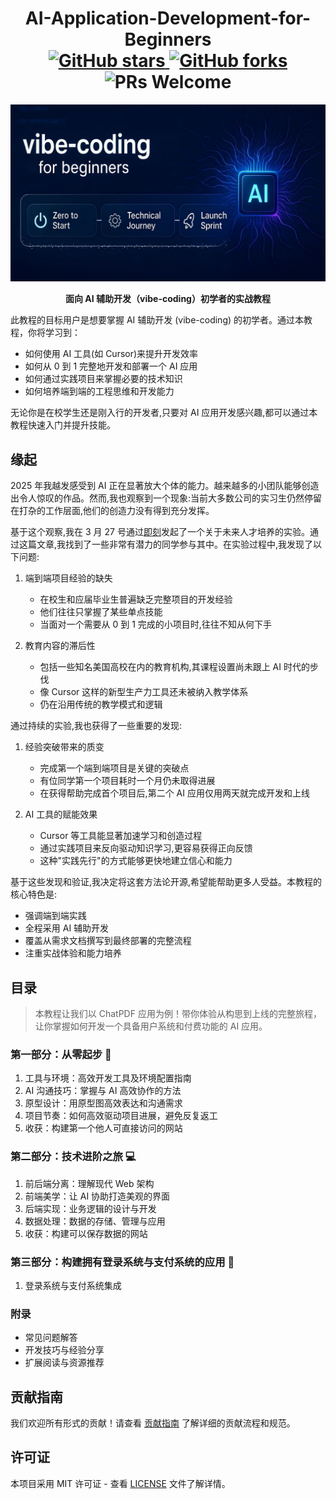 <h1 align="center">
  AI-Application-Development-for-Beginners <br/>
  <a href="https://github.com/SuperSupeng/AI-Application-Development-for-Beginners">
    <img src="https://img.shields.io/github/stars/SuperSupeng/AI-Application-Development-for-Beginners?style=social" alt="GitHub stars"/>
    <img src="https://img.shields.io/github/forks/SuperSupeng/AI-Application-Development-for-Beginners?style=social" alt="GitHub forks"/>
  </a>
  <img src="https://img.shields.io/badge/PRs-welcome-brightgreen.svg" alt="PRs Welcome"/>
</h1>

<p align="center">
  <img src="assets/banner.png" alt="AI-Application-Development-for-Beginners Banner" width="600"/>
</p>

<p align="center">
  <b>面向 AI 辅助开发（vibe-coding）初学者的实战教程</b>
</p>

此教程的目标用户是想要掌握 AI 辅助开发 (vibe-coding) 的初学者。通过本教程，你将学习到：

- 如何使用 AI 工具(如 Cursor)来提升开发效率
- 如何从 0 到 1 完整地开发和部署一个 AI 应用
- 如何通过实践项目来掌握必要的技术知识
- 如何培养端到端的工程思维和开发能力

无论你是在校学生还是刚入行的开发者,只要对 AI 应用开发感兴趣,都可以通过本教程快速入门并提升技能。

## 缘起

2025 年我越发感受到 AI 正在显著放大个体的能力。越来越多的小团队能够创造出令人惊叹的作品。然而,我也观察到一个现象:当前大多数公司的实习生仍然停留在打杂的工作层面,他们的创造力没有得到充分发挥。

基于这个观察,我在 3 月 27 号通过[即刻](https://m.okjike.com/originalPosts/67e4ba24070109da491c3822?s=ewoidSI6ICI2MjZhNDBhYjUyY2ViMzAwMTFmMzBkZjkiCn0=)发起了一个关于未来人才培养的实验。通过这篇文章,我找到了一些非常有潜力的同学参与其中。在实验过程中,我发现了以下问题:

1. 端到端项目经验的缺失
   - 在校生和应届毕业生普遍缺乏完整项目的开发经验
   - 他们往往只掌握了某些单点技能
   - 当面对一个需要从 0 到 1 完成的小项目时,往往不知从何下手

2. 教育内容的滞后性
   - 包括一些知名美国高校在内的教育机构,其课程设置尚未跟上 AI 时代的步伐
   - 像 Cursor 这样的新型生产力工具还未被纳入教学体系
   - 仍在沿用传统的教学模式和逻辑

通过持续的实验,我也获得了一些重要的发现:

1. 经验突破带来的质变
   - 完成第一个端到端项目是关键的突破点
   - 有位同学第一个项目耗时一个月仍未取得进展
   - 在获得帮助完成首个项目后,第二个 AI 应用仅用两天就完成开发和上线

2. AI 工具的赋能效果
   - Cursor 等工具能显著加速学习和创造过程
   - 通过实践项目来反向驱动知识学习,更容易获得正向反馈
   - 这种"实践先行"的方式能够更快地建立信心和能力

基于这些发现和验证,我决定将这套方法论开源,希望能帮助更多人受益。本教程的核心特色是:

- 强调端到端实践
- 全程采用 AI 辅助开发
- 覆盖从需求文档撰写到最终部署的完整流程
- 注重实战体验和能力培养

## 目录

> 本教程让我们以 ChatPDF 应用为例！带你体验从构思到上线的完整旅程，让你掌握如何开发一个具备用户系统和付费功能的 AI 应用。

### 第一部分：从零起步 🚀

1. 工具与环境：高效开发工具及环境配置指南
2. AI 沟通技巧：掌握与 AI 高效协作的方法
3. 原型设计：用原型图高效表达和沟通需求
4. 项目节奏：如何高效驱动项目进展，避免反复返工
5. 收获：构建第一个他人可直接访问的网站

### 第二部分：技术进阶之旅 💻

1. 前后端分离：理解现代 Web 架构
2. 前端美学：让 AI 协助打造美观的界面
3. 后端实现：业务逻辑的设计与开发
4. 数据处理：数据的存储、管理与应用
5. 收获：构建可以保存数据的网站

### 第三部分：构建拥有登录系统与支付系统的应用 🏃

1. 登录系统与支付系统集成

### 附录

- 常见问题解答
- 开发技巧与经验分享
- 扩展阅读与资源推荐

## 贡献指南

我们欢迎所有形式的贡献！请查看 [贡献指南](CONTRIBUTING.md) 了解详细的贡献流程和规范。

## 许可证

本项目采用 MIT 许可证 - 查看 [LICENSE](LICENSE) 文件了解详情。
